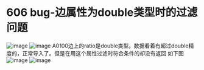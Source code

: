 # 606 bug-边属性为double类型时的过滤问题
![image](https://github.com/user-attachments/assets/3376d378-1580-4446-abfe-96cd87735e2d)
![image](https://github.com/user-attachments/assets/c8f3ae48-1d6a-4796-a281-ff450849be41)
A0100边上的ratio是double类型。数据看着有超过double精度的，正常导入了。但是在用这个属性过滤时符合条件的却没有返回
如下图
![image](https://github.com/user-attachments/assets/f03416d0-6391-4676-9577-9b0fa0d2333d)
![image](https://github.com/user-attachments/assets/14d5f4b4-1936-404c-9ea2-ee6242d57e48)
